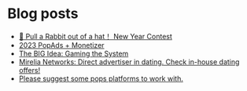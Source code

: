 # Blog posts
<!-- BLOG-POST-LIST:START -->
- [🐰 Pull a Rabbit out of a hat！ New Year Contest](https://afflift.com/f/threads/%F0%9F%90%B0-pull-a-rabbit-out-of-a-hat%EF%BC%81-new-year-contest.10192/)
- [2023 PopAds + Monetizer](https://afflift.com/f/threads/2023-popads-monetizer.10185/)
- [The BIG Idea: Gaming the System](https://afflift.com/f/threads/the-big-idea-gaming-the-system.10268/)
- [Mirelia Networks: Direct advertiser in dating. Check in-house dating offers!](https://afflift.com/f/threads/mirelia-networks-direct-advertiser-in-dating-check-in-house-dating-offers.10022/)
- [Please suggest some pops platforms to work with.](https://afflift.com/f/threads/please-suggest-some-pops-platforms-to-work-with.10064/)
<!-- BLOG-POST-LIST:END -->
